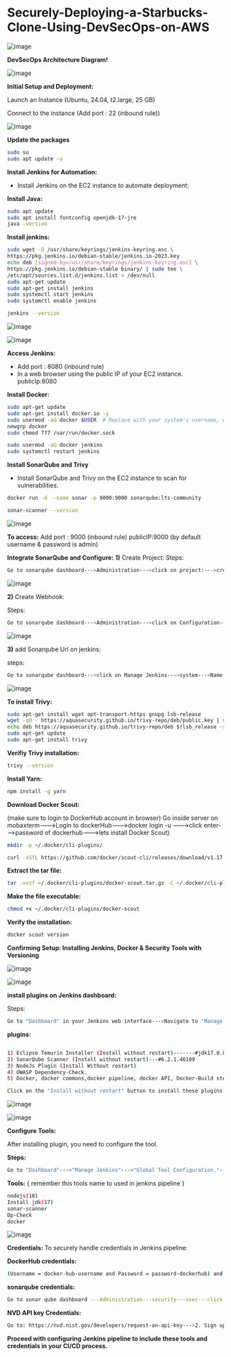 # Securely-Deploying-a-Starbucks-Clone-Using-DevSecOps-on-AWS

![image](https://github.com/user-attachments/assets/6585c416-6cb3-4287-b233-8c64be7b8539)


**DevSecOps Architecture Diagram!**

![image](https://github.com/user-attachments/assets/f0780fac-44fa-4965-a0d2-b5d6b7dbfc7d)


**Initial Setup and Deployment:**

Launch an Instance (Ubuntu, 24.04, t2.large, 25 GB)

Connect to the instance (Add port : 22 (inbound rule))

![image](https://github.com/user-attachments/assets/997491c3-4930-44db-a12c-f89cabf8cdc2)


**Update the packages**

```bash
sudo su
sudo apt update -y
```

**Install Jenkins for Automation:**
- Install Jenkins on the EC2 instance to automate deployment:

**Install Java:**
    
```bash
sudo apt update
sudo apt install fontconfig openjdk-17-jre
java -version
```

**Install jenkins:**

```bash
sudo wget -O /usr/share/keyrings/jenkins-keyring.asc \
https://pkg.jenkins.io/debian-stable/jenkins.io-2023.key
echo deb [signed-by=/usr/share/keyrings/jenkins-keyring.asc] \
https://pkg.jenkins.io/debian-stable binary/ | sudo tee \
/etc/apt/sources.list.d/jenkins.list > /dev/null
sudo apt-get update
sudo apt-get install jenkins
sudo systemctl start jenkins
sudo systemctl enable jenkins
```

```bash
jenkins --version
```

![image](https://github.com/user-attachments/assets/c4723d72-4ba2-4856-85b7-a20c2e974548)


![image](https://github.com/user-attachments/assets/38c1948e-9c16-4f08-a216-402fa76b24ab)


**Access Jenkins:**

- Add port : 8080 (inbound rule)
- In a web browser using the public IP of your EC2 instance.
publicIp:8080


**Install Docker:**

```bash
sudo apt-get update
sudo apt-get install docker.io -y
sudo usermod -aG docker $USER  # Replace with your system's username, e.g., 'ubuntu'
newgrp docker
sudo chmod 777 /var/run/docker.sock

sudo usermod -aG docker jenkins
sudo systemctl restart jenkins


```


**Install SonarQube and Trivy**
- Install SonarQube and Trivy on the EC2 instance to scan for vulnerabilities.
  
```bash
docker run -d --name sonar -p 9000:9000 sonarqube:lts-community
```

```bash
sonar-scanner --version
```

![image](https://github.com/user-attachments/assets/20c44f0f-d386-4e49-afc4-4973100672cb)

            
**To access:**
Add port : 9000 (inbound rule)
publicIP:9000 (by default username & password is admin)

**Integrate SonarQube and Configure:**
**1)** Create Project:
Steps:

```bash
Go to sonarqube dashboard--->Administration--->click on project:--->create--->add project name & project key (remember this values to used in jenkins pipeline)
```

![image](https://github.com/user-attachments/assets/736eb010-0480-4c9b-a005-7ea57b5f85d7)


**2)** Create Webhook:

Steps:

```bash
Go to sonarqube dashboard--->Administration--->click on Configuration--->webhooks--->Create---(add name = jenkins)---->{ url = http://<pub-ip/elastic-ip>:8080/sonarqube-webhook/ }---Save
```

![image](https://github.com/user-attachments/assets/ef588eaf-b71b-43b8-bf96-83270b86d5b2)



**3)** add Sonarqube Url on jenkins:

steps:

```bash
Go to sonarqube dashboard--->click on Manage Jenkins--->system--->Name = sonar-server (remember this values to used in jenkins pipeline)--->server Url = http://http://<pub-ip/elastic-ip>:9000
 ```

![image](https://github.com/user-attachments/assets/9288484e-bff8-4aa0-9b20-c76484d2608d)


**To install Trivy:**

```bash
sudo apt-get install wget apt-transport-https gnupg lsb-release
wget -qO - https://aquasecurity.github.io/trivy-repo/deb/public.key | sudo apt-key add -
echo deb https://aquasecurity.github.io/trivy-repo/deb $(lsb_release -sc) main | sudo tee -a /etc/apt/sources.list.d/trivy.list
sudo apt-get update
sudo apt-get install trivy        
```

**Verifiy Trivy installation:**

```bash
trivy --version
```

**Install Yarn:**

```bash
npm install -g yarn
```

**Download Docker Scout:**

(make sure to login to DockerHub account in browser)
Go inside server on mobaxterm--->Login to dockerHub--->docker login -u <DockerHub-username>--->click enter--->password of dockerhub--->lets install Docker Scout)

```bash
mkdir -p ~/.docker/cli-plugins/

curl -sSfL https://github.com/docker/scout-cli/releases/download/v1.17.0/docker-scout_1.17.0_linux_amd64.tar.gz -o ~/.docker/cli-plugins/docker-scout.tar.gz
```

**Extract the tar file:**

```bash
tar -xvzf ~/.docker/cli-plugins/docker-scout.tar.gz -C ~/.docker/cli-plugins
```

**Make the file executable:**

```bash
chmod +x ~/.docker/cli-plugins/docker-scout
```

**Verify the installation:**

```bash
docker scout version
```

**Confirming Setup: Installing Jenkins, Docker & Security Tools with Versioning**

![image](https://github.com/user-attachments/assets/05c1a792-7149-487e-b3f5-782929ac2951)


![image](https://github.com/user-attachments/assets/df74035f-d708-4e2e-a7de-ad9d1ff72383)


**install plugins on Jenkins dashboard:**

Steps:

```bash
Go to "Dashboard" in your Jenkins web interface--->Navigate to "Manage Jenkins"--->"Manage Plugins."--->Click on the "Available" tab and search below listest plugins (depend on projects requirements)
```
**plugins:**

```bash

1) Eclipse Temurin Installer (Install without restart)-------#jdk17.0.8.1
2) SonarQube Scanner (Install without restart)---#6.2.1.46109
3) NodeJs Plugin (Install Without restart)
4) OWASP Dependency-Check.
5) Docker, docker commons,docker pipeline, docker API, Docker-Build step

Click on the "Install without restart" button to install these plugins.
```

![image](https://github.com/user-attachments/assets/bf5dcfe7-6877-447c-89de-2931176ca64f)


![image](https://github.com/user-attachments/assets/a30c0ce7-aae5-4869-b271-2d799b8078dc)


**Configure Tools:**

After installing  plugin, you need to configure the tool.

**Steps:**

```bash
Go to "Dashboard"--->"Manage Jenkins"--->"Global Tool Configuration."--->Find the section for tools--->Add the tool's name, e.g., "DP-Check."--->Save your settings.
```

**Tools:**
{ remember this tools name to used in jenkins pipeline }
```bash
nodejs(18)
Install jdk(17)
sonar-scanner
Dp-Check
docker
```

![image](https://github.com/user-attachments/assets/1d5d1b53-0926-4a27-884a-0279e4107147)


**Credentials:**
To securely handle credentials in Jenkins pipeline:

**DockerHub credentials:**

```bash
(Username = docker-hub-username and Password = password-dockerhub) and give the credentials an ID (e.g., "docker")
```

**sonarqube credentials:**

```bash
Go to sonar qube dashboard ---Administration---security---user---click token---generate----then copy--->Manage Jenkins--->Credentials--->select "secret-text" and add this token
```

**NVD API key Credentials:**

```bash
Go to: https://nvd.nist.gov/developers/request-an-api-key--->2.	Sign up with your email (free)--->You will get a key in your email--->Manage Jenkins--->Credentials--->select "secret-text"--->paste the NVD key you got from email
```

**Proceed with configuring Jenkins pipeline to include these tools and credentials in your CI/CD process.**










  

